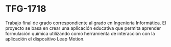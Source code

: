 # TFG-1718
Trabajo final de grado correspondiente al grado en Ingeniería Informática. El proyecto se basa en crear una aplicación educativa que permita aprender formulación química utilizando como herramienta de interacción con la aplicación el dispositivo Leap Motion. 
